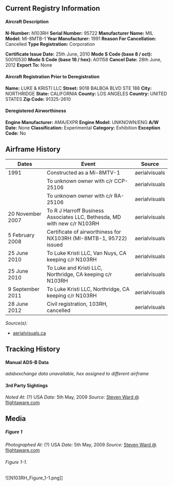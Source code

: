 ## Current Registry Information
#### Aircraft Description
**N-Number:** N103RH
**Serial Number:** 95722
**Manufacturer Name:** MIL
**Model:** MI-8MTB-1
**Year Manufacturer:** 1991
**Reason For Cancellation:** Cancelled
**Type Registration:** Corporation

**Certificate Issue Date:** 25th June, 2010
**Mode S Code (base 8 / oct):** 50010530
**Mode S Code (base 16 / hex):** A01158
**Cancel Date:** 28th June, 2012
**Export To:** None

#### Aircraft Registration Prior to Deregistration
**Name:** LUKE & KRISTI LLC
**Street:** 9018 BALBOA BLVD STE 188
**City:** NORTHRIDGE
**State:** CALIFORNIA
**County:** LOS ANGELES
**Country:** UNITED STATES
**Zip Code:** 91325-2610

#### Deregistered Airworthiness
**Engine Manufacturer:** AMA/EXPR
**Engine Model:** UNKNOWN/ENG
**A/W Date:** None
**Classification:** Experimental
**Category:** Exhibition
**Exception Code:** No

## Airframe History

| **Dates**        | **Event**                                                                | **Source**    |
| ---------------- | ------------------------------------------------------------------------ | ------------- |
| 1991             | Constructed as a Mi-8MTV-1                                               | aerialvisuals |
|                  | To unknown owner with c/r CCP-25106                                      | aerialvisuals |
|                  | To unknown owner with c/r RA-25106                                       | aerialvisuals |
| 20 November 2007 | To R J Harroff Business Associates LLC, Bethesda, MD with new c/r N103RH | aerialvisuals |
| 5 February 2008  | Certificate of airworthiness for NX103RH (MI-8MTB-1, 95722) issued       | aerialvisuals |
| 25 June 2010     | To Luke Kristi LLC, Van Nuys, CA keeping c/r N103RH                      | aerialvisuals |
| 25 June 2010     | To Luke and Kristi LLC, Northridge, CA keeping c/r N103RH                | aerialvisuals |
| 9 September 2011 | To Luke Kristi LLC, Northridge, CA keeping c/r N103RH                    | aerialvisuals |
| 28 June 2012     | Civil registration, 103RH, cancelled                                     | aerialvisuals |
*Source(s):* 
- [aerialvisuals.ca](https://www.aerialvisuals.ca/AirframeDossier.php?Serial=39245)

## Tracking History
#### Manual ADS-B Data
*adsbexchange data unavailable, hex assigned to different airframe*

#### 3rd Party Sightings
*Noted At:* (?) USA
*Date:* 5th May, 2009
*Source:* [Steven Ward @ flightaware.com](https://www.flightaware.com/photos/view/455897-6ce2248b05fce4027aea29ab737d75c6e9b9e379/aircrafttype/MI8)

## Media
##### Figure 1
*Photographed At:* (?) USA
*Date:* 5th May, 2009
*Source:* [Steven Ward @ flightaware.com](https://www.flightaware.com/photos/view/455897-6ce2248b05fce4027aea29ab737d75c6e9b9e379/aircrafttype/MI8)
###### Figure 1-1.
![[N103RH_Figure_1-1.png]]
